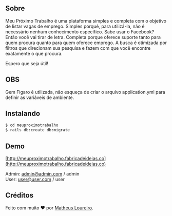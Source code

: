 ## Sobre

Meu Próximo Trabalho é uma plataforma simples e completa com o objetivo de listar vagas de emprego. Simples porquê, para utilizá-la, não é necessário nenhum conhecimento específico. Sabe usar o Facebook? Então você vai tirar de letra. Completa porque oferece suporte tanto para quem procura quanto para quem oferece emprego. A busca é otimizada por filtros que direcionam sua pesquisa e fazem com que você encontre exatamente o que procura. 

Espero que seja útil!

## OBS

Gem Figaro é utilizada, não esqueça de criar o arquivo application.yml para definir as variáveis de ambiente.

## Instalando

```sh
$ cd meuproximotrabalho
$ rails db:create db:migrate
```

## Demo

[http://meuproximotrabalho.fabricadeideias.co](http://meuproximotrabalho.fabricadeideias.co)

Admin: admin@admin.com / admin <br />
User: user@user.com / user

## Créditos

Feito com muito ♥ por [Matheus Loureiro](http://fb.com/mathloureiro).
